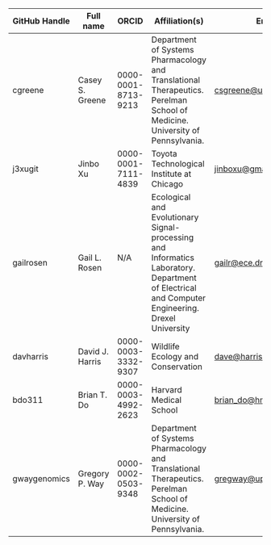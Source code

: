 | GitHub Handle | Full name        | ORCID               | Affiliation(s)                                                                                                              | Email              | Approve | Grants to Cite                              |
|---------------|------------------|---------------------|-----------------------------------------------------------------------------------------------------------------------------|--------------------|---------|---------------------------------------------|
| cgreene       | Casey S. Greene  | 0000-0001-8713-9213 | Department of Systems Pharmacology and Translational Therapeutics. Perelman School of Medicine. University of Pennsylvania. | csgreene@upenn.edu | Yes     | Gordon and Betty Moore Foundation GBMF 4552 |
| j3xugit       | Jinbo Xu         | 0000-0001-7111-4839 | Toyota Technological Institute at Chicago          |    jinboxu@gmail.com                |   yes      |  NIH R01GM089753,  NSF/BIO-1564955                                        |
| gailrosen     | Gail L. Rosen    | N/A                 | Ecological and Evolutionary Signal-processing and Informatics Laboratory.  Department of Electrical and Computer Engineering. Drexel University | gailr@ece.drexel.edu |  Yes | NSF #1245632                                            |
| davharris       | David J. Harris | 0000-0003-3332-9307 | Wildlife Ecology and Conservation | dave@harris-research.me | Yes     | Gordon and Betty Moore Foundation GBMF 4563 |
| bdo311       | Brian T. Do | 0000-0003-4992-2623 | Harvard Medical School | brian_do@hms.harvard.edu | Yes     | NIGMS T32GM007753  |
| gwaygenomics  | Gregory P. Way   | 0000-0002-0503-9348 | Department of Systems Pharmacology and Translational Therapeutics. Perelman School of Medicine. University of Pennsylvania.  | gregway@upenn.edu  | Yes     | NA |

